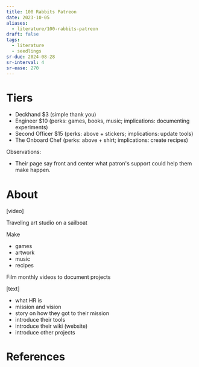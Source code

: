 ```yaml
---
title: 100 Rabbits Patreon
date: 2023-10-05
aliases:
  - literature/100-rabbits-patreon
draft: false
tags:
  - literature
  - seedlings
sr-due: 2024-08-28
sr-interval: 4
sr-ease: 270
---
```

# Tiers

- Deckhand $3 (simple thank you)
- Engineer $10 (perks: games, books, music; implications: documenting experiments)
- Second Officer $15 (perks: above + stickers; implications: update tools)
- The Onboard Chef (perks: above + shirt; implications: create recipes)

Observations:
- Their page say front and center what patron's support could help them make happen.

# About

[video]

Traveling art studio on a sailboat

Make
- games
- artwork
- music
- recipes

Film monthly videos to document projects

[text]

- what HR is
- mission and vision
- story on how they got to their mission
- introduce their tools
- introduce their wiki (website)
- introduce other projects

# References